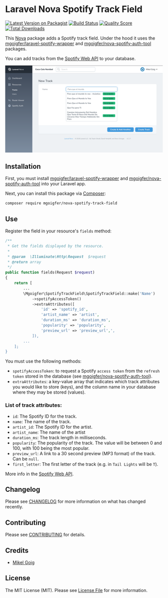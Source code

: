 # Laravel Nova Spotify Track Field

[![Latest Version on Packagist](https://img.shields.io/packagist/v/mgoigfer/nova-spotify-track-field.svg?style=flat-square)](https://packagist.org/packages/mgoigfer/nova-spotify-track-field)
[![Build Status](https://img.shields.io/travis/mgoigfer/nova-spotify-track-field/master.svg?style=flat-square)](https://travis-ci.org/mgoigfer/nova-spotify-track-field)
[![Quality Score](https://img.shields.io/scrutinizer/g/mgoigfer/nova-spotify-track-field.svg?style=flat-square)](https://scrutinizer-ci.com/g/mgoigfer/nova-spotify-track-field)
[![Total Downloads](https://img.shields.io/packagist/dt/mgoigfer/nova-spotify-track-field.svg?style=flat-square)](https://packagist.org/packages/mgoigfer/nova-spotify-track-field)

This [Nova](https://nova.laravel.com/) package adds a Spotify track field. Under the hood it uses the [mgoigfer/laravel-spotify-wrapper](https://github.com/mgoigfer/laravel-spotify-wrapper) and [mgoigfer/nova-spotify-auth-tool](https://github.com/mgoigfer/nova-spotify-auth-tool) packages.

You can add tracks from the [Spotify Web API](https://developer.spotify.com/documentation/web-api/) to your database.

![Laravel Nova Spotify Track Field](./docs/screenshot.png)

## Installation

First, you must install [mgoigfer/laravel-spotify-wrapper](https://github.com/mgoigfer/laravel-spotify-wrapper) and [mgoigfer/nova-spotify-auth-tool](https://github.com/mgoigfer/nova-spotify-auth-tool) into your Laravel app.

Next, you can install this package via [Composer](https://getcomposer.org/):

```bash
composer require mgoigfer/nova-spotify-track-field
```

## Use

Register the field in your resource's `fields` method:

```php
/**
 * Get the fields displayed by the resource.
 *
 * @param  \Illuminate\Http\Request  $request
 * @return array
 */
public function fields(Request $request)
{
    return [
        ...
        \Mgoigfer\SpotifyTrackField\SpotifyTrackField::make('Name')
            ->spotifyAccessToken()
            ->extraAttributes([
                'id' => 'spotify_id',
                'artist_name' => 'artist',
                'duration_ms' => 'duration_ms',
                'popularity' => 'popularity',
                'preview_url' => 'preview_url',',
            ]),
        ...
    ];
}
```

You must use the following methods:

* `spotifyAccessToken`: to request a Spotify `access token` from the `refresh token` stored in the database (see [mgoigfer/nova-spotify-auth-tool](https://github.com/mgoigfer/nova-spotify-auth-tool)).
* `extraAttributes`: a key-value array that indicates which track attributes you would like to store (keys), and the column name in your database where they may be stored (values).

### List of track attributes:

* `id`: The Spotify ID for the track.
* `name`: The name of the track.
* `artist_id`: The Spotify ID for the artist.
* `artist_name`: The name of the artist
* `duration_ms`: The track length in milliseconds.
* `popularity`: The popularity of the track. The value will be between 0 and 100, with 100 being the most popular.
* `preview_url`: A link to a 30 second preview (MP3 format) of the track. Can be `null`.
* `first_letter`: The first letter of the track (e.g. in `Tail Lights` will be `T`).

More info in the [Spotify Web API](https://developer.spotify.com/documentation/web-api/reference/tracks/get-track/).

## Changelog

Please see [CHANGELOG](CHANGELOG.md) for more information on what has changed recently.

## Contributing

Please see [CONTRIBUTING](CONTRIBUTING.md) for details.

## Credits

- [Mikel Goig](https://github.com/mgoigfer)

## License

The MIT License (MIT). Please see [License File](LICENSE.md) for more information.
